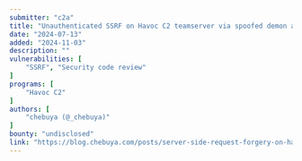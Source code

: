 ```yaml
---
submitter: "c2a"
title: "Unauthenticated SSRF on Havoc C2 teamserver via spoofed demon agent"
date: "2024-07-13"
added: "2024-11-03"
description: ""
vulnerabilities: [
    "SSRF", "Security code review"
]
programs: [
    "Havoc C2"
]
authors: [
    "chebuya (@_chebuya)"
]
bounty: "undisclosed"
link: "https://blog.chebuya.com/posts/server-side-request-forgery-on-havoc-c2/"
---
```




